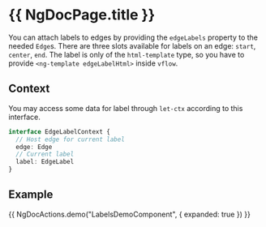 # {{ NgDocPage.title }}

You can attach labels to edges by providing the `edgeLabels` property to the needed `Edge`s. There are three slots available for labels on an edge: `start`, `center`, `end`. The label is only of the `html-template` type, so you have to provide `<ng-template edgeLabelHtml>` inside `vflow`.

## Context

You may access some data for label through `let-ctx` according to this interface.

```ts
interface EdgeLabelContext {
  // Host edge for current label
  edge: Edge
  // Current label
  label: EdgeLabel
}
```

## Example

{{ NgDocActions.demo("LabelsDemoComponent", { expanded: true }) }}

